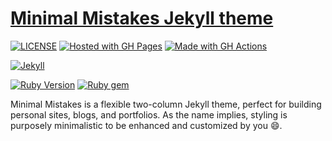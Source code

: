 # [Minimal Mistakes Jekyll theme](https://mmistakes.github.io/minimal-mistakes/)

[![LICENSE](https://img.shields.io/badge/license-MIT-blue.svg)](https://raw.githubusercontent.com/DiogoRibeiro7/DiogoRibeiro7.github.io/master/LICENSE)
[![Hosted with GH Pages](https://img.shields.io/badge/Hosted_with-GitHub_Pages-blue?logo=github&logoColor=white)](https://pages.github.com/)
[![Made with GH Actions](https://img.shields.io/badge/CI-GitHub_Actions-blue?logo=github-actions&logoColor=white)](https://github.com/features/actions)

[![Jekyll](https://img.shields.io/badge/jekyll-%3E%3D%204.3-blue.svg)](https://jekyllrb.com/)

[![Ruby Version](https://img.shields.io/badge/ruby-3.1-blue)](https://www.ruby-lang.org)
[![Ruby gem](https://img.shields.io/gem/v/minimal-mistakes-jekyll.svg)](https://rubygems.org/gems/minimal-mistakes-jekyll)


Minimal Mistakes is a flexible two-column Jekyll theme, perfect for building personal sites, blogs, and portfolios. As the name implies, styling is purposely minimalistic to be enhanced and customized by you :smile:.

